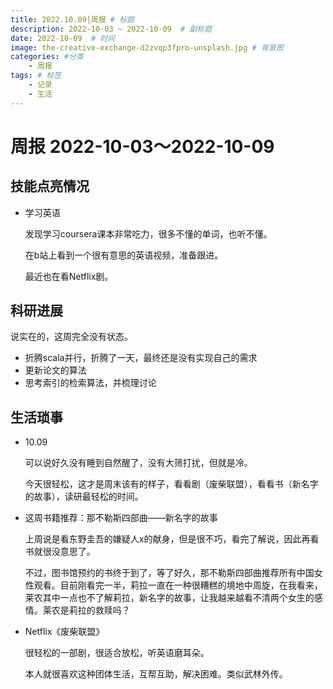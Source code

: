 ```yaml
---
title: 2022.10.09|周报 # 标题
description: 2022-10-03 ~ 2022-10-09  # 副标题
date: 2022-10-09  # 时间
image: the-creative-exchange-d2zvqp3fpro-unsplash.jpg # 背景图
categories: #分类
    - 周报
tags: # 标签
    - 记录
    - 生活
---
```


# 周报 2022-10-03～2022-10-09

## 技能点亮情况

* 学习英语

  发现学习coursera课本非常吃力，很多不懂的单词，也听不懂。
  
  在b站上看到一个很有意思的英语视频，准备跟进。
  
  最近也在看Netflix剧。

## 科研进展

说实在的，这周完全没有状态。

* 折腾scala并行，折腾了一天，最终还是没有实现自己的需求
* 更新论文的算法
* 思考索引的检索算法，并梳理讨论


## 生活琐事

* 10.09

  可以说好久没有睡到自然醒了，没有大筛打扰，但就是冷。

  今天很轻松，这才是周末该有的样子，看看剧（废柴联盟），看看书（新名字的故事），读研最轻松的时间。

* 这周书籍推荐：那不勒斯四部曲——新名字的故事

  上周说是看东野圭吾的嫌疑人x的献身，但是很不巧，看完了解说，因此再看书就很没意思了。

  不过，图书馆预约的书终于到了，等了好久，那不勒斯四部曲推荐所有中国女性观看。目前刚看完一半，莉拉一直在一种很糟糕的境地中周旋，在我看来，莱农其中一点也不了解莉拉，新名字的故事，让我越来越看不清两个女生的感情。莱农是莉拉的救赎吗？

* Netflix《废柴联盟》

  很轻松的一部剧，很适合放松，听英语磨耳朵。

  本人就很喜欢这种团体生活，互帮互助，解决困难。类似武林外传。


